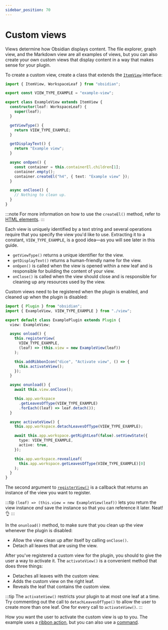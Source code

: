 ```yaml
---
sidebar_position: 70
---
```


# Custom views

Views determine how Obsidian displays content. The file explorer, graph view, and the Markdown view are all examples of views, but you can also create your own custom views that display content in a way that makes sense for your plugin.

To create a custom view, create a class that extends the [`ItemView`](../api/classes/ItemView.md) interface:

```ts title="view.ts"
import { ItemView, WorkspaceLeaf } from "obsidian";

export const VIEW_TYPE_EXAMPLE = "example-view";

export class ExampleView extends ItemView {
  constructor(leaf: WorkspaceLeaf) {
    super(leaf);
  }

  getViewType() {
    return VIEW_TYPE_EXAMPLE;
  }

  getDisplayText() {
    return "Example view";
  }

  async onOpen() {
    const container = this.containerEl.children[1];
    container.empty();
    container.createEl("h4", { text: "Example view" });
  }

  async onClose() {
    // Nothing to clean up.
  }
}
```

:::note
For more information on how to use the `createEl()` method, refer to [HTML elements](html-elements.md).
:::

Each view is uniquely identified by a text string and several operations require that you specify the view you'd like to use. Extracting it to a constant, `VIEW_TYPE_EXAMPLE`, is a good idea—as you will see later in this guide.

- `getViewType()` returns a unique identifier for the view.
- `getDisplayText()` returns a human-friendly name for the view.
- `onOpen()` is called when the view is opened within a new leaf and is responsible for building the content of your view.
- `onClose()` is called when the view should close and is responsible for cleaning up any resources used by the view.

Custom views need to be registered when the plugin is enabled, and cleaned up when the plugin is disabled:

```ts title="main.ts" {8-11,19-23}
import { Plugin } from "obsidian";
import { ExampleView, VIEW_TYPE_EXAMPLE } from "./view";

export default class ExamplePlugin extends Plugin {
  view: ExampleView;

  async onload() {
    this.registerView(
      VIEW_TYPE_EXAMPLE,
      (leaf) => (this.view = new ExampleView(leaf))
    );

    this.addRibbonIcon("dice", "Activate view", () => {
      this.activateView();
    });
  }

  async onunload() {
    await this.view.onClose();

    this.app.workspace
      .getLeavesOfType(VIEW_TYPE_EXAMPLE)
      .forEach((leaf) => leaf.detach());
  }

  async activateView() {
    this.app.workspace.detachLeavesOfType(VIEW_TYPE_EXAMPLE);

    await this.app.workspace.getRightLeaf(false).setViewState({
      type: VIEW_TYPE_EXAMPLE,
      active: true,
    });

    this.app.workspace.revealLeaf(
      this.app.workspace.getLeavesOfType(VIEW_TYPE_EXAMPLE)[0]
    );
  }
}
```

The second argument to [`registerView()`](../api/classes/Plugin_2.md#registerview) is a callback that returns an instance of the view you want to register.

:::tip
`(leaf) => (this.view = new ExampleView(leaf))` lets you return the view instance _and_ save the instance so that you can reference it later. Neat! 👌
:::

In the `onunload()` method, to make sure that you clean up the view whenever the plugin is disabled:

- Allow the view clean up after itself by calling `onClose()`.
- Detach all leaves that are using the view.

After you've registered a custom view for the plugin, you should to give the user a way to activate it. The `activateView()` is a convenient method that does three things:

- Detaches all leaves with the custom view.
- Adds the custom view on the right leaf.
- Reveals the leaf that contains the custom view.

:::tip
The `activateView()` restricts your plugin to at most one leaf at a time. Try commenting out the call to `detachLeavesOfType()` to allow the user to create more than one leaf. One for every call to `activateView()`.
:::

How you want the user to activate the custom view is up to you. The example uses a [ribbon action](./ribbon-actions.md), but you can also use a [command](./commands.md).

